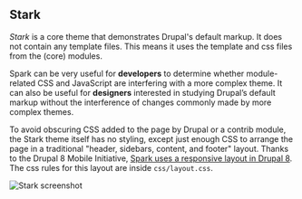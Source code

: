## Stark

*Stark* is a core theme that demonstrates Drupal's default markup. It does not contain any template files. This means it uses the template and css files from the (core) modules.

Spark can be very useful for **developers** to determine whether module-related CSS and JavaScript are interfering with a more complex theme. It can also be useful for **designers** interested in studying Drupal’s default markup without the interference of changes commonly made by more complex themes.

To avoid obscuring CSS added to the page by Drupal or a contrib module, the Stark theme itself has no styling, except just enough CSS to arrange the page in a traditional "header, sidebars, content, and footer" layout. Thanks to the Drupal 8 Mobile Initiative, [Spark uses a responsive layout in Drupal 8](https://www.drupal.org/node/1322794). The css rules for this layout are inside `css/layout.css`.

![Stark screenshot](https://raw.githubusercontent.com/sqndr/d8-theming-guide/master/img/stark.png)
